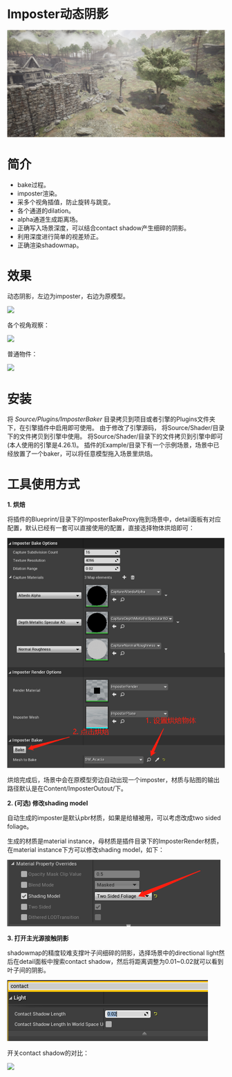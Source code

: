 # Imposter动态阴影

![](Resource/0.png)

# 简介
- bake过程。
- imposter渲染。
- 采多个视角插值，防止旋转与跳变。
- 各个通道的dilation。
- alpha通道生成距离场。
- 正确写入场景深度，可以结合contact shadow产生细碎的阴影。
- 利用深度进行简单的视差矫正。
- 正确渲染shadowmap。

# 效果

动态阴影，左边为imposter，右边为原模型。

![](Resource/0.gif)

各个视角观察：

![](Resource/1.gif)

普通物件：

![](Resource/2.gif)  

# 安装
将 *Source/Plugins/ImposterBaker* 目录拷贝到项目或者引擎的Plugins文件夹下，在引擎插件中启用即可使用。
由于修改了引擎源码， 将Source/Shader/目录下的文件拷贝到引擎中使用。
将Source/Shader/目录下的文件拷贝到引擎中即可(本人使用的引擎是4.26.1)。
插件的Example/目录下有一个示例场景，场景中已经放置了一个baker，可以将任意模型拖入场景里烘焙。

# 工具使用方式

**1. 烘焙**

将插件的Blueprint/目录下的ImposterBakeProxy拖到场景中，detail面板有对应配置，默认已经有一套可以直接使用的配置，直接选择物体烘焙即可：

![](Resource/4.png)

烘焙完成后，场景中会在原模型旁边自动出现一个imposter，材质与贴图的输出路径默认是在Content/ImposterOutout/下。

**2. (可选) 修改shading model**

自动生成的imposter是默认pbr材质，如果是给植被用，可以考虑改成two sided foliage。

生成的材质是material instance，母材质是插件目录下的ImposterRender材质，在material instance下方可以修改shading model，如下：

![](Resource/5.png)

**3. 打开主光源接触阴影**

shadowmap的精度较难支撑叶子间细碎的阴影，选择场景中的directional light然后在detail面板中搜索contact shadow，然后将距离调整为0.01~0.02就可以看到叶子间的阴影。

![](Resource/6.png)

开关contact shadow的对比：

![](Resource/3.gif)
